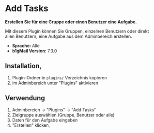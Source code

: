 # Add Tasks

**Erstellen Sie für eine Gruppe oder einen Benutzer eine Aufgabe.**

Mit diesem Plugin können Sie Gruppen, einzelnen Benutzern oder direkt allen Benutzern, eine Aufgabe aus dem Adminbereich erstellen.

- **Sprache:** Alle
- **b1gMail Version:** 7.3.0

## Installation‚

1. Plugin-Ordner in `plugins/` Verzeichnis kopieren
2. Im Adminbereich unter "Plugins" aktivieren

## Verwendung

1. Adminbereich → "Plugins" → "Add Tasks"
2. Zielgruppe auswählen (Gruppe, Benutzer oder alle)
3. Daten für den Aufgabe eingeben
4. "Erstellen" klicken‚